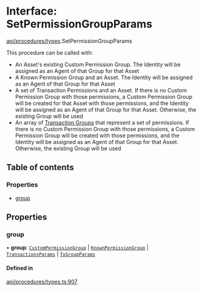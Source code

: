 # Interface: SetPermissionGroupParams

[api/procedures/types](../wiki/api.procedures.types).SetPermissionGroupParams

This procedure can be called with:
  - An Asset's existing Custom Permission Group. The Identity will be assigned as an Agent of that Group for that Asset
  - A Known Permission Group and an Asset. The Identity will be assigned as an Agent of that Group for that Asset
  - A set of Transaction Permissions and an Asset. If there is no Custom Permission Group with those permissions, a Custom Permission Group will be created for that Asset with those permissions, and
    the Identity will be assigned as an Agent of that Group for that Asset. Otherwise, the existing Group will be used
  - An array of [Transaction Groups](../wiki/types.TxGroup) that represent a set of permissions. If there is no Custom Permission Group with those permissions, a Custom Permission Group will be created with those permissions, and
    the Identity will be assigned as an Agent of that Group for that Asset. Otherwise, the existing Group will be used

## Table of contents

### Properties

- [group](../wiki/api.procedures.types.SetPermissionGroupParams#group)

## Properties

### group

• **group**: [`CustomPermissionGroup`](../wiki/api.entities.CustomPermissionGroup.CustomPermissionGroup) \| [`KnownPermissionGroup`](../wiki/api.entities.KnownPermissionGroup.KnownPermissionGroup) \| [`TransactionsParams`](../wiki/api.procedures.types.TransactionsParams) \| [`TxGroupParams`](../wiki/api.procedures.types.TxGroupParams)

#### Defined in

[api/procedures/types.ts:907](https://github.com/PolymeshAssociation/polymesh-sdk/blob/46129005/src/api/procedures/types.ts#L907)
